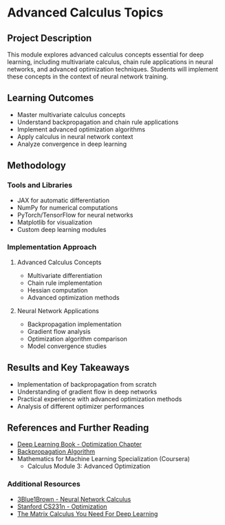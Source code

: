 # Advanced Calculus Topics

## Project Description
This module explores advanced calculus concepts essential for deep learning, including multivariate calculus, chain rule applications in neural networks, and advanced optimization techniques. Students will implement these concepts in the context of neural network training.

## Learning Outcomes
- Master multivariate calculus concepts
- Understand backpropagation and chain rule applications
- Implement advanced optimization algorithms
- Apply calculus in neural network context
- Analyze convergence in deep learning

## Methodology
### Tools and Libraries
- JAX for automatic differentiation
- NumPy for numerical computations
- PyTorch/TensorFlow for neural networks
- Matplotlib for visualization
- Custom deep learning modules

### Implementation Approach
1. Advanced Calculus Concepts
   - Multivariate differentiation
   - Chain rule implementation
   - Hessian computation
   - Advanced optimization methods

2. Neural Network Applications
   - Backpropagation implementation
   - Gradient flow analysis
   - Optimization algorithm comparison
   - Model convergence studies

## Results and Key Takeaways
- Implementation of backpropagation from scratch
- Understanding of gradient flow in deep networks
- Practical experience with advanced optimization methods
- Analysis of different optimizer performances

## References and Further Reading
- [Deep Learning Book - Optimization Chapter](https://www.deeplearningbook.org/contents/optimization.html)
- [Backpropagation Algorithm](https://en.wikipedia.org/wiki/Backpropagation)
- Mathematics for Machine Learning Specialization (Coursera)
  - Calculus Module 3: Advanced Optimization

### Additional Resources
- [3Blue1Brown - Neural Network Calculus](https://www.youtube.com/watch?v=tIeHLnjs5U8)
- [Stanford CS231n - Optimization](http://cs231n.github.io/optimization-1/)
- [The Matrix Calculus You Need For Deep Learning](https://explained.ai/matrix-calculus/) 